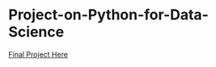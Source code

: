 # Project-on-Python-for-Data-Science
[Final Project Here](https://dataplatform.cloud.ibm.com/analytics/notebooks/v2/97b2e8b8-b391-49cf-8514-d210dc843d01/view?access_token=0be29c42e6f9f89a23011ba25d576e080bdc0988e372980b2cc59886314a7d62)
